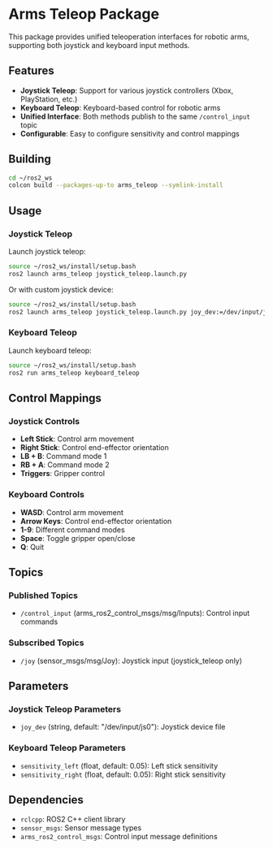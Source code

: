 # Arms Teleop Package

This package provides unified teleoperation interfaces for robotic arms, supporting both joystick and keyboard input methods.

## Features

- **Joystick Teleop**: Support for various joystick controllers (Xbox, PlayStation, etc.)
- **Keyboard Teleop**: Keyboard-based control for robotic arms
- **Unified Interface**: Both methods publish to the same `/control_input` topic
- **Configurable**: Easy to configure sensitivity and control mappings

## Building

```bash
cd ~/ros2_ws
colcon build --packages-up-to arms_teleop --symlink-install
```

## Usage
### Joystick Teleop

Launch joystick teleop:
```bash
source ~/ros2_ws/install/setup.bash
ros2 launch arms_teleop joystick_teleop.launch.py
```

Or with custom joystick device:
```bash
source ~/ros2_ws/install/setup.bash
ros2 launch arms_teleop joystick_teleop.launch.py joy_dev:=/dev/input/js1
```

### Keyboard Teleop

Launch keyboard teleop:
```bash
source ~/ros2_ws/install/setup.bash
ros2 run arms_teleop keyboard_teleop
```

## Control Mappings

### Joystick Controls
- **Left Stick**: Control arm movement
- **Right Stick**: Control end-effector orientation
- **LB + B**: Command mode 1
- **RB + A**: Command mode 2
- **Triggers**: Gripper control

### Keyboard Controls
- **WASD**: Control arm movement
- **Arrow Keys**: Control end-effector orientation
- **1-9**: Different command modes
- **Space**: Toggle gripper open/close
- **Q**: Quit

## Topics

### Published Topics
- `/control_input` (arms_ros2_control_msgs/msg/Inputs): Control input commands

### Subscribed Topics
- `/joy` (sensor_msgs/msg/Joy): Joystick input (joystick_teleop only)

## Parameters

### Joystick Teleop Parameters
- `joy_dev` (string, default: "/dev/input/js0"): Joystick device file

### Keyboard Teleop Parameters
- `sensitivity_left` (float, default: 0.05): Left stick sensitivity
- `sensitivity_right` (float, default: 0.05): Right stick sensitivity

## Dependencies

- `rclcpp`: ROS2 C++ client library
- `sensor_msgs`: Sensor message types
- `arms_ros2_control_msgs`: Control input message definitions 
